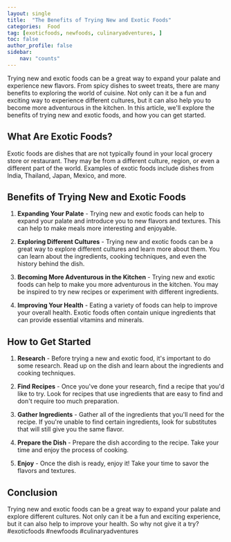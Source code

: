 ```yaml
---
layout: single
title:  "The Benefits of Trying New and Exotic Foods"
categories:  Food
tag: [exoticfoods, newfoods, culinaryadventures, ]
toc: false
author_profile: false
sidebar:
    nav: "counts"
---
```

    
Trying new and exotic foods can be a great way to expand your palate and experience new flavors. From spicy dishes to sweet treats, there are many benefits to exploring the world of cuisine. Not only can it be a fun and exciting way to experience different cultures, but it can also help you to become more adventurous in the kitchen. In this article, we'll explore the benefits of trying new and exotic foods, and how you can get started.

## What Are Exotic Foods?

Exotic foods are dishes that are not typically found in your local grocery store or restaurant. They may be from a different culture, region, or even a different part of the world. Examples of exotic foods include dishes from India, Thailand, Japan, Mexico, and more.

## Benefits of Trying New and Exotic Foods

1. **Expanding Your Palate** - Trying new and exotic foods can help to expand your palate and introduce you to new flavors and textures. This can help to make meals more interesting and enjoyable.

2. **Exploring Different Cultures** - Trying new and exotic foods can be a great way to explore different cultures and learn more about them. You can learn about the ingredients, cooking techniques, and even the history behind the dish.

3. **Becoming More Adventurous in the Kitchen** - Trying new and exotic foods can help to make you more adventurous in the kitchen. You may be inspired to try new recipes or experiment with different ingredients.

4. **Improving Your Health** - Eating a variety of foods can help to improve your overall health. Exotic foods often contain unique ingredients that can provide essential vitamins and minerals.

## How to Get Started

1. **Research** - Before trying a new and exotic food, it's important to do some research. Read up on the dish and learn about the ingredients and cooking techniques.

2. **Find Recipes** - Once you've done your research, find a recipe that you'd like to try. Look for recipes that use ingredients that are easy to find and don't require too much preparation.

3. **Gather Ingredients** - Gather all of the ingredients that you'll need for the recipe. If you're unable to find certain ingredients, look for substitutes that will still give you the same flavor.

4. **Prepare the Dish** - Prepare the dish according to the recipe. Take your time and enjoy the process of cooking.

5. **Enjoy** - Once the dish is ready, enjoy it! Take your time to savor the flavors and textures.

## Conclusion

Trying new and exotic foods can be a great way to expand your palate and explore different cultures. Not only can it be a fun and exciting experience, but it can also help to improve your health. So why not give it a try? #exoticfoods #newfoods #culinaryadventures